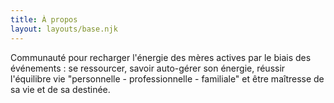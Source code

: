 ```yaml
---
title: À propos
layout: layouts/base.njk
---
```


Communauté pour recharger l'énergie des mères actives par le biais des événements : se ressourcer, savoir auto-gérer son énergie, réussir l'équilibre vie "personnelle - professionnelle - familiale" et être maîtresse de sa vie et de sa destinée.